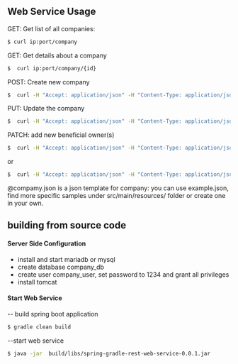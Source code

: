 ## Web Service Usage
GET: Get list of all companies:
```sh
$ curl ip:port/company
```

GET: Get details about a company
```sh
$  curl ip:port/company/{id}
```



POST: Create new company
```sh
$  curl -H "Accept: application/json" -H "Content-Type: application/json" -X POST -d @company.json ip:port/company
```
PUT: Update the company
```sh
$  curl -H "Accept: application/json" -H "Content-Type: application/json" -X PUT -d @company.json ip:port/company
```
PATCH: add new beneficial owner(s)
```sh
$  curl -H "Accept: application/json" -H "Content-Type: application/json" -X PATCH -d owners.json ip:port/company/{id}
``` 
or
```sh
$  curl -H "Accept: application/json" -H "Content-Type: application/json" -X PATCH -d "[\"firstOwnerName\", \"secondOwnerName\"]" ip:port/company/{id}
```

@compamy.json is a json template for company: you can use example.json, find more specific samples under src/main/resources/ folder or create one in your own.


## building from source code
#### Server Side Configuration
- install and start mariadb or mysql
- create database company_db 
- create user company_user, set password to 1234 and grant all privileges
- install tomcat

#### Start Web Service
-- build spring boot application
```sh
$ gradle clean build
```
--start web service
```sh
$ java -jar  build/libs/spring-gradle-rest-web-service-0.0.1.jar
```
